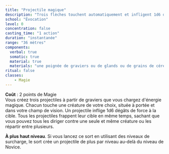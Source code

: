 ```yaml
---
title: "Projectile magique"
description: "Trois flèches touchent automatiquement et infligent 1d6 dégâts."
school: "Évocation"
level: 0
concentration: false
casting_time: "1 action"
duration: "instantanée"
range: "36 mètres"
components:
  verbal: true
  somatic: true
  material: true
  materials: "une poignée de graviers ou de glands ou de grains de céréales "
ritual: false
classes:
    - Magie
---
```

**Coût** : 2 points de Magie  
Vous créez trois projectiles à partir de graviers que vous chargez d'énergie magique. Chacun touche une créature de votre choix, située à portée et dans votre champ de vision. Un projectile inflige 1d6 dégâts de force à la cible. Tous les projectiles frappent leur cible en même temps, sachant que vous pouvez tous les diriger contre une seule et même créature ou les répartir entre plusieurs.

**À plus haut niveau**. Si vous lancez ce sort en utilisant des niveaux de surcharge, le sort crée un projectile de plus par niveau au-delà du niveau de Novice.
